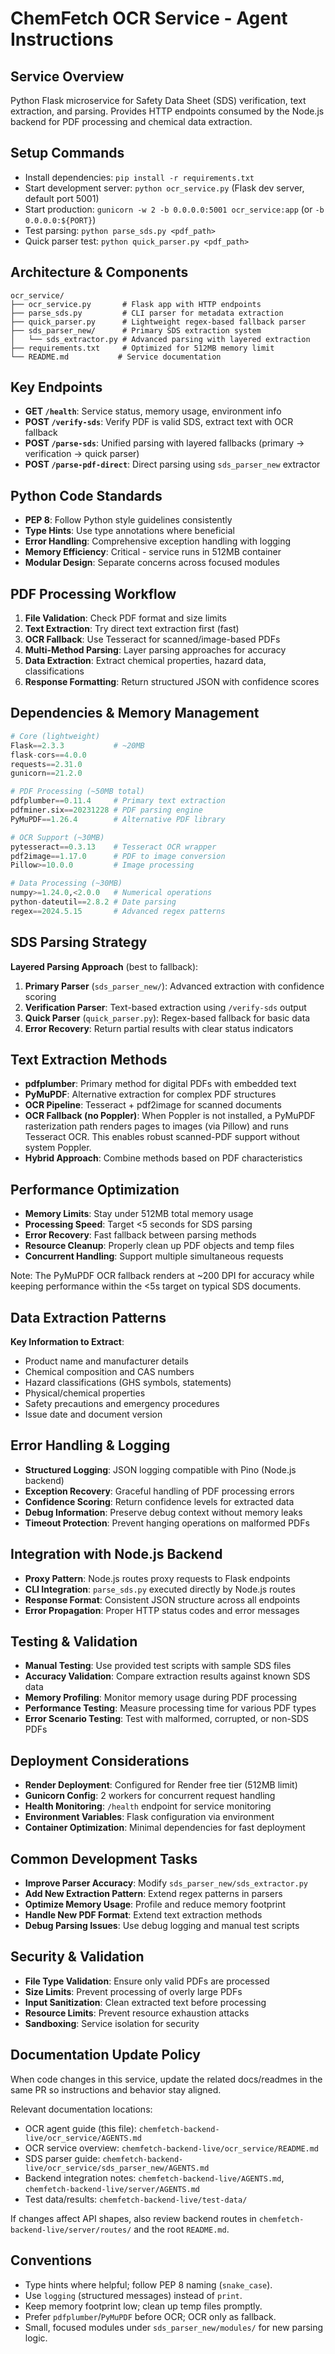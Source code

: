 # ChemFetch OCR Service - Agent Instructions

## Service Overview

Python Flask microservice for Safety Data Sheet (SDS) verification, text extraction, and parsing.
Provides HTTP endpoints consumed by the Node.js backend for PDF processing and chemical data extraction.

## Setup Commands

- Install dependencies: `pip install -r requirements.txt`
- Start development server: `python ocr_service.py` (Flask dev server, default port 5001)
- Start production: `gunicorn -w 2 -b 0.0.0.0:5001 ocr_service:app` (or `-b 0.0.0.0:${PORT}`)
- Test parsing: `python parse_sds.py <pdf_path>`
- Quick parser test: `python quick_parser.py <pdf_path>`

## Architecture & Components

```
ocr_service/
├── ocr_service.py       # Flask app with HTTP endpoints
├── parse_sds.py         # CLI parser for metadata extraction
├── quick_parser.py      # Lightweight regex-based fallback parser
├── sds_parser_new/      # Primary SDS extraction system
│   └── sds_extractor.py # Advanced parsing with layered extraction
├── requirements.txt     # Optimized for 512MB memory limit
└── README.md           # Service documentation
```

## Key Endpoints

- **GET `/health`**: Service status, memory usage, environment info
- **POST `/verify-sds`**: Verify PDF is valid SDS, extract text with OCR fallback
- **POST `/parse-sds`**: Unified parsing with layered fallbacks (primary → verification → quick parser)
- **POST `/parse-pdf-direct`**: Direct parsing using `sds_parser_new` extractor

## Python Code Standards

- **PEP 8**: Follow Python style guidelines consistently
- **Type Hints**: Use type annotations where beneficial
- **Error Handling**: Comprehensive exception handling with logging
- **Memory Efficiency**: Critical - service runs in 512MB container
- **Modular Design**: Separate concerns across focused modules

## PDF Processing Workflow

1. **File Validation**: Check PDF format and size limits
2. **Text Extraction**: Try direct text extraction first (fast)
3. **OCR Fallback**: Use Tesseract for scanned/image-based PDFs
4. **Multi-Method Parsing**: Layer parsing approaches for accuracy
5. **Data Extraction**: Extract chemical properties, hazard data, classifications
6. **Response Formatting**: Return structured JSON with confidence scores

## Dependencies & Memory Management

```python
# Core (lightweight)
Flask==2.3.3           # ~20MB
flask-cors==4.0.0
requests==2.31.0
gunicorn==21.2.0

# PDF Processing (~50MB total)
pdfplumber==0.11.4     # Primary text extraction
pdfminer.six==20231228 # PDF parsing engine
PyMuPDF==1.26.4        # Alternative PDF library

# OCR Support (~30MB)
pytesseract==0.3.13    # Tesseract OCR wrapper
pdf2image==1.17.0      # PDF to image conversion
Pillow>=10.0.0         # Image processing

# Data Processing (~30MB)
numpy>=1.24.0,<2.0.0   # Numerical operations
python-dateutil==2.8.2 # Date parsing
regex==2024.5.15       # Advanced regex patterns
```

## SDS Parsing Strategy

**Layered Parsing Approach** (best to fallback):

1. **Primary Parser** (`sds_parser_new/`): Advanced extraction with confidence scoring
2. **Verification Parser**: Text-based extraction using `/verify-sds` output
3. **Quick Parser** (`quick_parser.py`): Regex-based fallback for basic data
4. **Error Recovery**: Return partial results with clear status indicators

## Text Extraction Methods

- **pdfplumber**: Primary method for digital PDFs with embedded text
- **PyMuPDF**: Alternative extraction for complex PDF structures
- **OCR Pipeline**: Tesseract + pdf2image for scanned documents
- **OCR Fallback (no Poppler)**: When Poppler is not installed, a PyMuPDF rasterization path renders pages to images (via Pillow) and runs Tesseract OCR. This enables robust scanned-PDF support without system Poppler.
- **Hybrid Approach**: Combine methods based on PDF characteristics

## Performance Optimization

- **Memory Limits**: Stay under 512MB total memory usage
- **Processing Speed**: Target <5 seconds for SDS parsing
- **Error Recovery**: Fast fallback between parsing methods
- **Resource Cleanup**: Properly clean up PDF objects and temp files
- **Concurrent Handling**: Support multiple simultaneous requests

Note: The PyMuPDF OCR fallback renders at ~200 DPI for accuracy while keeping performance within the <5s target on typical SDS documents.

## Data Extraction Patterns

**Key Information to Extract**:

- Product name and manufacturer details
- Chemical composition and CAS numbers
- Hazard classifications (GHS symbols, statements)
- Physical/chemical properties
- Safety precautions and emergency procedures
- Issue date and document version

## Error Handling & Logging

- **Structured Logging**: JSON logging compatible with Pino (Node.js backend)
- **Exception Recovery**: Graceful handling of PDF processing errors
- **Confidence Scoring**: Return confidence levels for extracted data
- **Debug Information**: Preserve debug context without memory leaks
- **Timeout Protection**: Prevent hanging operations on malformed PDFs

## Integration with Node.js Backend

- **Proxy Pattern**: Node.js routes proxy requests to Flask endpoints
- **CLI Integration**: `parse_sds.py` executed directly by Node.js routes
- **Response Format**: Consistent JSON structure across all endpoints
- **Error Propagation**: Proper HTTP status codes and error messages

## Testing & Validation

- **Manual Testing**: Use provided test scripts with sample SDS files
- **Accuracy Validation**: Compare extraction results against known SDS data
- **Memory Profiling**: Monitor memory usage during PDF processing
- **Performance Testing**: Measure processing time for various PDF types
- **Error Scenario Testing**: Test with malformed, corrupted, or non-SDS PDFs

## Deployment Considerations

- **Render Deployment**: Configured for Render free tier (512MB limit)
- **Gunicorn Config**: 2 workers for concurrent request handling
- **Health Monitoring**: `/health` endpoint for service monitoring
- **Environment Variables**: Flask configuration via environment
- **Container Optimization**: Minimal dependencies for fast deployment

## Common Development Tasks

- **Improve Parser Accuracy**: Modify `sds_parser_new/sds_extractor.py`
- **Add New Extraction Pattern**: Extend regex patterns in parsers
- **Optimize Memory Usage**: Profile and reduce memory footprint
- **Handle New PDF Format**: Extend text extraction methods
- **Debug Parsing Issues**: Use debug logging and manual test scripts

## Security & Validation

- **File Type Validation**: Ensure only valid PDFs are processed
- **Size Limits**: Prevent processing of overly large PDFs
- **Input Sanitization**: Clean extracted text before processing
- **Resource Limits**: Prevent resource exhaustion attacks
- **Sandboxing**: Service isolation for security

## Documentation Update Policy

When code changes in this service, update the related docs/readmes in the same PR so instructions and behavior stay aligned.

Relevant documentation locations:
- OCR agent guide (this file): `chemfetch-backend-live/ocr_service/AGENTS.md`
- OCR service overview: `chemfetch-backend-live/ocr_service/README.md`
- SDS parser guide: `chemfetch-backend-live/ocr_service/sds_parser_new/AGENTS.md`
- Backend integration notes: `chemfetch-backend-live/AGENTS.md`, `chemfetch-backend-live/server/AGENTS.md`
- Test data/results: `chemfetch-backend-live/test-data/`

If changes affect API shapes, also review backend routes in `chemfetch-backend-live/server/routes/` and the root `README.md`.

## Conventions

- Type hints where helpful; follow PEP 8 naming (`snake_case`).
- Use `logging` (structured messages) instead of `print`.
- Keep memory footprint low; clean up temp files promptly.
- Prefer `pdfplumber`/`PyMuPDF` before OCR; OCR only as fallback.
- Small, focused modules under `sds_parser_new/modules/` for new parsing logic.
